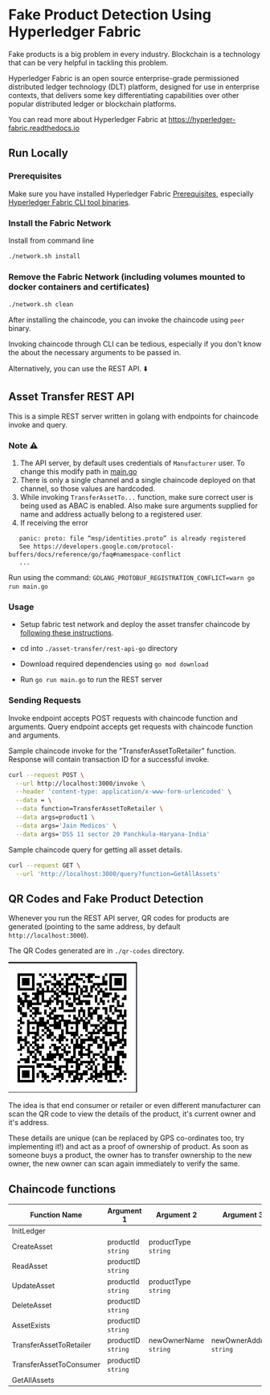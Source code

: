 # Fake Product Detection Using Hyperledger Fabric

Fake products is a big problem in every industry. Blockchain is a technology that can be very helpful in
tackling this problem.

Hyperledger Fabric is an open source enterprise-grade permissioned distributed ledger technology (DLT) platform,
designed for use in enterprise contexts, that delivers some key differentiating capabilities over other popular
distributed ledger or blockchain platforms.

You can read more about Hyperledger Fabric at https://hyperledger-fabric.readthedocs.io

## Run Locally

### Prerequisites

Make sure you have installed Hyperledger
Fabric [Prerequisites](https://hyperledger-fabric.readthedocs.io/en/release-2.5/prereqs.html),
especially [Hyperledger Fabric CLI tool binaries](https://hyperledger-fabric.readthedocs.io/en/release-2.5/install.html#install-fabric-and-fabric-samples).

### Install the Fabric Network

Install from command line

```bash
./network.sh install
```

### Remove the Fabric Network (including volumes mounted to docker containers and certificates)

```bash
./network.sh clean
```

After installing the chaincode, you can invoke the chaincode using `peer` binary.

Invoking chaincode through CLI can be tedious, especially if you don't know the about the necessary arguments to be
passed in.

Alternatively, you can use the REST API. ⬇️

## Asset Transfer REST API

This is a simple REST server written in golang with endpoints for chaincode invoke and query.

### Note ⚠️

1. The API server, by default uses credentials of `Manufacturer` user. To change this modify path
   in [main.go](https://github.com/Vyom-Yadav/Fake-Product-Detection-Hyperledger/blob/master/asset-transfer/rest-api-go/main.go)
2. There is only a single channel and a single chaincode deployed on that channel, so those values are hardcoded.
3. While invoking `TransferAssetTo...` function, make sure correct user is being used as ABAC is enabled. Also make sure
   arguments supplied for name and address actually belong to a registered user.
4. If receiving the error

```
   panic: proto: file “msp/identities.proto” is already registered
   See https://developers.google.com/protocol-buffers/docs/reference/go/faq#namespace-conflict
   ...
```

Run using the command: `GOLANG_PROTOBUF_REGISTRATION_CONFLICT=warn go run main.go`

### Usage

- Setup fabric test network and deploy the asset transfer chaincode
  by [following these instructions](https://github.com/Vyom-Yadav/Fake-Product-Detection-Hyperledger/blob/master/README.md).

- cd into `./asset-transfer/rest-api-go` directory
- Download required dependencies using `go mod download`
- Run `go run main.go` to run the REST server

### Sending Requests

Invoke endpoint accepts POST requests with chaincode function and arguments. Query endpoint accepts get requests with
chaincode function and arguments.

Sample chaincode invoke for the "TransferAssetToRetailer" function. Response will contain transaction ID for a
successful invoke.

``` sh
curl --request POST \
  --url http://localhost:3000/invoke \
  --header 'content-type: application/x-www-form-urlencoded' \
  --data = \
  --data function=TransferAssetToRetailer \
  --data args=product1 \
  --data args='Jain Medicos' \
  --data args='DSS 11 sector 20 Panchkula-Haryana-India'
```

Sample chaincode query for getting all asset details.

``` sh
curl --request GET \
  --url 'http://localhost:3000/query?function=GetAllAssets'
```

## QR Codes and Fake Product Detection

Whenever you run the REST API server, QR codes for products are generated (pointing to the same address, by default `http://localhost:3000`).

The QR Codes generated are in `./qr-codes` directory.

<img src="./resources/DEMO-QR.png" title="QR Code"/> 

The idea is that end consumer or retailer or even different manufacturer can scan the QR code to view the details of the product, it's current owner and it's address. 

These details are unique (can be replaced by GPS co-ordinates too, try implementing it!) and act as a proof
of ownership of product. As soon as someone buys a product, the owner has to transfer ownership to the new owner, the new owner can scan again immediately to verify the same.

## Chaincode functions

| Function Name           | Argument 1         | Argument 2            | Argument 3               |
|-------------------------|--------------------|-----------------------|--------------------------|
| InitLedger              |                    |                       |                          |
| CreateAsset             | productId `string` | productType `string`  |                          |
| ReadAsset               | productID `string` |                       |                          |
| UpdateAsset             | productId `string` | productType `string`  |                          |
| DeleteAsset             | productID `string` |                       |                          |
| AssetExists             | productID `string` |                       |                          |
| TransferAssetToRetailer | productID `string` | newOwnerName `string` | newOwnerAddress `string` |
| TransferAssetToConsumer | productID `string` |                       |                          |
| GetAllAssets            |                    |                       |                          |


